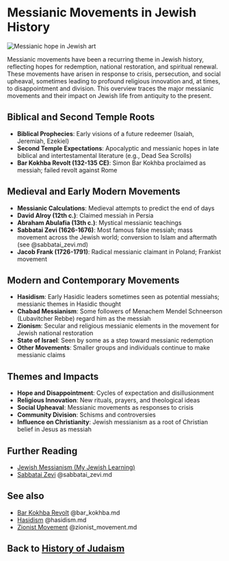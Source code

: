 # Messianic Movements in Jewish History

![Messianic hope in Jewish art](messianic_movements.jpg)

Messianic movements have been a recurring theme in Jewish history, reflecting hopes for redemption, national restoration, and spiritual renewal. These movements have arisen in response to crisis, persecution, and social upheaval, sometimes leading to profound religious innovation and, at times, to disappointment and division. This overview traces the major messianic movements and their impact on Jewish life from antiquity to the present.

## Biblical and Second Temple Roots

- **Biblical Prophecies**: Early visions of a future redeemer (Isaiah, Jeremiah, Ezekiel)
- **Second Temple Expectations**: Apocalyptic and messianic hopes in late biblical and intertestamental literature (e.g., Dead Sea Scrolls)
- **Bar Kokhba Revolt (132-135 CE)**: Simon Bar Kokhba proclaimed as messiah; failed revolt against Rome

## Medieval and Early Modern Movements

- **Messianic Calculations**: Medieval attempts to predict the end of days
- **David Alroy (12th c.)**: Claimed messiah in Persia
- **Abraham Abulafia (13th c.)**: Mystical messianic teachings
- **Sabbatai Zevi (1626-1676)**: Most famous false messiah; mass movement across the Jewish world; conversion to Islam and aftermath (see @sabbatai_zevi.md)
- **Jacob Frank (1726-1791)**: Radical messianic claimant in Poland; Frankist movement

## Modern and Contemporary Movements

- **Hasidism**: Early Hasidic leaders sometimes seen as potential messiahs; messianic themes in Hasidic thought
- **Chabad Messianism**: Some followers of Menachem Mendel Schneerson (Lubavitcher Rebbe) regard him as the messiah
- **Zionism**: Secular and religious messianic elements in the movement for Jewish national restoration
- **State of Israel**: Seen by some as a step toward messianic redemption
- **Other Movements**: Smaller groups and individuals continue to make messianic claims

## Themes and Impacts

- **Hope and Disappointment**: Cycles of expectation and disillusionment
- **Religious Innovation**: New rituals, prayers, and theological ideas
- **Social Upheaval**: Messianic movements as responses to crisis
- **Community Division**: Schisms and controversies
- **Influence on Christianity**: Jewish messianism as a root of Christian belief in Jesus as messiah

## Further Reading
- [Jewish Messianism (My Jewish Learning)](https://www.myjewishlearning.com/article/messianism/)
- [Sabbatai Zevi](./sabbatai_zevi.md) @sabbatai_zevi.md

## See also
- [Bar Kokhba Revolt](./bar_kokhba.md) @bar_kokhba.md
- [Hasidism](./hasidism.md) @hasidism.md
- [Zionist Movement](./zionist_movement.md) @zionist_movement.md

## Back to [History of Judaism](./README.md)
